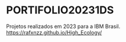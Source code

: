 # PORTIFOLIO20231DS
Projetos realizados em 2023 para a IBM Brasil.
https://rafxnzz.github.io/High_Ecology/
